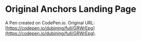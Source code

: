# Original Anchors Landing Page

A Pen created on CodePen.io. Original URL: [https://codepen.io/dubining/full/GRWrEpg](https://codepen.io/dubining/full/GRWrEpg).


